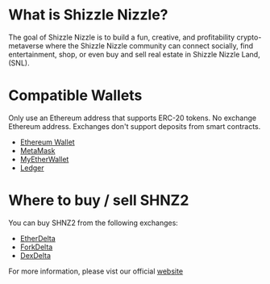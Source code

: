 # What is Shizzle Nizzle?

The goal of Shizzle Nizzle is to build a fun, creative, and profitability crypto-metaverse where the Shizzle Nizzle community can connect socially, find entertainment, shop, or even buy and sell real estate in Shizzle Nizzle Land, (SNL). 

# Compatible Wallets

Only use an Ethereum address that supports ERC-20 tokens. No exchange Ethereum address. Exchanges
don't support deposits from smart contracts.
<ul>
  <li> <a href="https://ethereum.org/"> Ethereum Wallet </a></li>
  <li> <a href="https://metamask.io/"> MetaMask </a></li>
  <li> <a href="https://token.im/download> imToken </a></li>
  <li> <a href="https://www.myetherwallet.com/"> MyEtherWallet </a></li>
  <li> <a href="https://www.ledgerwallet.com/products/ledger-nano-s?utm_source=http://shizzlenizzle.com/&utm_medium=affiliate&utm_campaign=967a"> Ledger </a></li>
</ul>

# Where to buy / sell SHNZ2

You can buy SHNZ2 from the following exchanges: 
<ul>
  <li> <a href="https://etherdelta.com/#SHNZ-ETH"> EtherDelta </a> </li>
  <li> <a href="https://forkdelta.github.io/#!/trade/SHNZ-ETH"> ForkDelta</a> </li>
  <li> <a href="https://dexdelta.github.io/#!/trade/SHNZ2-ETH"> DexDelta</a> </li>
</ul>

For more information, please vist our official <a href="http://shizzlenizzle.com/">website</a> 
 


